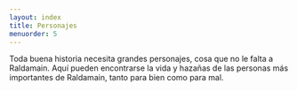 ```yaml
---
layout: index
title: Personajes
menuorder: 5
---
```


Toda buena historia necesita grandes personajes, cosa que no le falta a Raldamain. Aquí pueden encontrarse la vida y hazañas de las personas más importantes de Raldamain, tanto para bien como para mal.